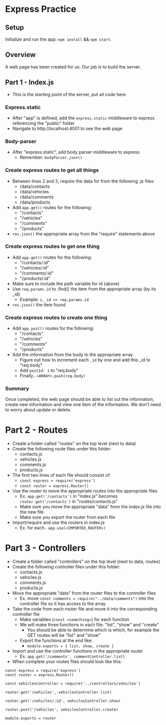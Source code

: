 # Express Practice

## Setup

Initialize and run the app: `npm install` && `npm start`.

## Overview

A web page has been created for us. Our job is to build the server.

## Part 1 - Index.js

- This is the starting point of the server, put all code here

### Express.static

- After "app" is defined, add the `express.static` middleware to express referencing the "public" folder
- Navigate to http://localhost:4001 to see the web page

### Body-parser

- After "express.static", add body parser middleware to express
  - Remember: `bodyParser.json()`

### Create express routes to get all things

- Between lines 2 and 3, require the data for from the following .js files:
  - /data/contacts
  - /data/vehicles
  - /data/comments
  - /data/products
- Add `app.get()` routes for the following:
  - "/contacts"
  - "/vehicles"
  - "/comments"
  - "/products"
- `res.json()` the appropriate array from the "require" statements above

### Create express routes to get one thing

- Add `app.get()` routes for the following:
  - "/contacts/:id"
  - "/vehicles/:id"
  - "/comments/:id"
  - "/products/:id"
- Make sure to include the path variable for id (above)
- Use `req.params.id` to .find() the item from the appropriate array (by its \_id)
  - Example: `i._id == req.params.id`
- `res.json()` the item found

### Create express routes to create one thing

- Add `app.post()` routes for the following:
  - "/contacts"
  - "/vehicles"
  - "/comments"
  - "/products"
- Add the information from the body to the appropriate array
  - Figure out how to increment each `_id` by one and add this \_id to "req.body"
  - Add `postId: 1` to "req.body"
  - Finally.. `<ARRAY>.push(req.body)`

### Summary

Once completed, the web page should be able to list out the information, create new information and view one item of the information. We don't need to worry about update or delete.

# Part 2 - Routes

- Create a folder called "routes" on the top level (next to data)
- Create the following route files under this folder:
  - contacts.js
  - vehicles.js
  - comments.js
  - products.js
- The first two lines of each file should consist of:
  - `const express = require('express')`
  - `const router = express.Router()`
- Use the router to move the appropriate routes into the appropriate files
  - Ex. `app.get('/contacts')` in "index.js" becomes `router.get('/contacts')` in "routes/contacts.js"
  - Make sure you move the appropriate "data" from the index.js file into the new file
  - Make sure you export the router from each file
- Import/require and use the routers in index.js
  - Ex. for each.. `app.use(<IMPORTED_ROUTER>)`

# Part 3 - Controllers

- Create a folder called "controllers" on the top level (next to data, routes)
- Create the following controller files under this folder:
  - contacts.js
  - vehicles.js
  - comments.js
  - products.js
- Move the appropriate "data" from the router files to the controller files
  - Ex. move `const comments = require("../data/comments")` into the controller file so it has access to the array
- Take the code from each router file and move it into the corresponding controller file
  - Make variables (`const <something>`) for each function
  - We will make three functions in each file: "list", "show" and "create"
    - You should be able to determine which is which, for example the GET routes will be "list" and "show"
  - Export the functions at the end like:
    - `module.exports = { list, show, create }`
- Import and use the controller functions in the appropriate router
  - Ex. `app.get('/comments', commentController.list)`
- When complete your routes files should look like this:

```
const express = require('express')
const router = express.Router()

const vehiclesController = require('../controllers/vehicles')

router.get('/vehicles', vehiclesController.list)

router.get('/vehicles/:id', vehiclesController.show)

router.post('/vehicles', vehiclesController.create)

module.exports = router
```
